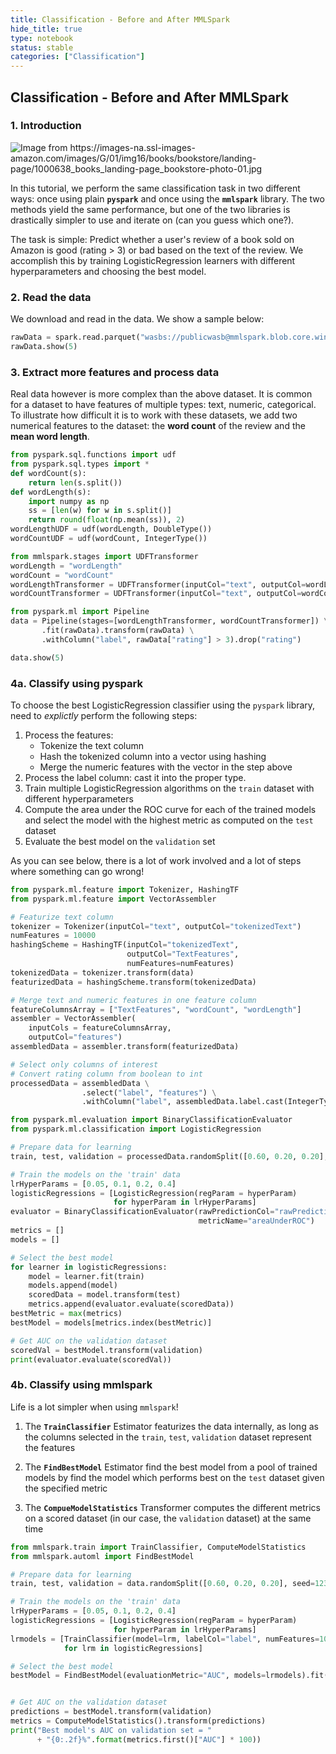 ```yaml
---
title: Classification - Before and After MMLSpark
hide_title: true
type: notebook
status: stable
categories: ["Classification"]
---
```


## Classification - Before and After MMLSpark

### 1. Introduction

<img src="/img/notebooks/bookstore-photo.jpg" title="Image from https://images-na.ssl-images-amazon.com/images/G/01/img16/books/bookstore/landing-page/1000638_books_landing-page_bookstore-photo-01.jpg" />

In this tutorial, we perform the same classification task in two
different ways: once using plain **`pyspark`** and once using the
**`mmlspark`** library.  The two methods yield the same performance,
but one of the two libraries is drastically simpler to use and iterate
on (can you guess which one?).

The task is simple: Predict whether a user's review of a book sold on
Amazon is good (rating > 3) or bad based on the text of the review.  We
accomplish this by training LogisticRegression learners with different
hyperparameters and choosing the best model.

### 2. Read the data

We download and read in the data. We show a sample below:


```python
rawData = spark.read.parquet("wasbs://publicwasb@mmlspark.blob.core.windows.net/BookReviewsFromAmazon10K.parquet")
rawData.show(5)
```

### 3. Extract more features and process data

Real data however is more complex than the above dataset. It is common
for a dataset to have features of multiple types: text, numeric,
categorical.  To illustrate how difficult it is to work with these
datasets, we add two numerical features to the dataset: the **word
count** of the review and the **mean word length**.


```python
from pyspark.sql.functions import udf
from pyspark.sql.types import *
def wordCount(s):
    return len(s.split())
def wordLength(s):
    import numpy as np
    ss = [len(w) for w in s.split()]
    return round(float(np.mean(ss)), 2)
wordLengthUDF = udf(wordLength, DoubleType())
wordCountUDF = udf(wordCount, IntegerType())
```


```python
from mmlspark.stages import UDFTransformer
wordLength = "wordLength"
wordCount = "wordCount"
wordLengthTransformer = UDFTransformer(inputCol="text", outputCol=wordLength, udf=wordLengthUDF)
wordCountTransformer = UDFTransformer(inputCol="text", outputCol=wordCount, udf=wordCountUDF)

```


```python
from pyspark.ml import Pipeline
data = Pipeline(stages=[wordLengthTransformer, wordCountTransformer]) \
       .fit(rawData).transform(rawData) \
       .withColumn("label", rawData["rating"] > 3).drop("rating")
```


```python
data.show(5)
```

### 4a. Classify using pyspark

To choose the best LogisticRegression classifier using the `pyspark`
library, need to *explictly* perform the following steps:

1. Process the features:
   * Tokenize the text column
   * Hash the tokenized column into a vector using hashing
   * Merge the numeric features with the vector in the step above
2. Process the label column: cast it into the proper type.
3. Train multiple LogisticRegression algorithms on the `train` dataset
   with different hyperparameters
4. Compute the area under the ROC curve for each of the trained models
   and select the model with the highest metric as computed on the
   `test` dataset
5. Evaluate the best model on the `validation` set

As you can see below, there is a lot of work involved and a lot of
steps where something can go wrong!


```python
from pyspark.ml.feature import Tokenizer, HashingTF
from pyspark.ml.feature import VectorAssembler

# Featurize text column
tokenizer = Tokenizer(inputCol="text", outputCol="tokenizedText")
numFeatures = 10000
hashingScheme = HashingTF(inputCol="tokenizedText",
                          outputCol="TextFeatures",
                          numFeatures=numFeatures)
tokenizedData = tokenizer.transform(data)
featurizedData = hashingScheme.transform(tokenizedData)

# Merge text and numeric features in one feature column
featureColumnsArray = ["TextFeatures", "wordCount", "wordLength"]
assembler = VectorAssembler(
    inputCols = featureColumnsArray,
    outputCol="features")
assembledData = assembler.transform(featurizedData)

# Select only columns of interest
# Convert rating column from boolean to int
processedData = assembledData \
                .select("label", "features") \
                .withColumn("label", assembledData.label.cast(IntegerType()))
```


```python
from pyspark.ml.evaluation import BinaryClassificationEvaluator
from pyspark.ml.classification import LogisticRegression

# Prepare data for learning
train, test, validation = processedData.randomSplit([0.60, 0.20, 0.20], seed=123)

# Train the models on the 'train' data
lrHyperParams = [0.05, 0.1, 0.2, 0.4]
logisticRegressions = [LogisticRegression(regParam = hyperParam)
                       for hyperParam in lrHyperParams]
evaluator = BinaryClassificationEvaluator(rawPredictionCol="rawPrediction",
                                          metricName="areaUnderROC")
metrics = []
models = []

# Select the best model
for learner in logisticRegressions:
    model = learner.fit(train)
    models.append(model)
    scoredData = model.transform(test)
    metrics.append(evaluator.evaluate(scoredData))
bestMetric = max(metrics)
bestModel = models[metrics.index(bestMetric)]

# Get AUC on the validation dataset
scoredVal = bestModel.transform(validation)
print(evaluator.evaluate(scoredVal))
```

### 4b. Classify using mmlspark

Life is a lot simpler when using `mmlspark`!

1. The **`TrainClassifier`** Estimator featurizes the data internally,
   as long as the columns selected in the `train`, `test`, `validation`
   dataset represent the features

2. The **`FindBestModel`** Estimator find the best model from a pool of
   trained models by find the model which performs best on the `test`
   dataset given the specified metric

3. The **`CompueModelStatistics`** Transformer computes the different
   metrics on a scored dataset (in our case, the `validation` dataset)
   at the same time


```python
from mmlspark.train import TrainClassifier, ComputeModelStatistics
from mmlspark.automl import FindBestModel

# Prepare data for learning
train, test, validation = data.randomSplit([0.60, 0.20, 0.20], seed=123)

# Train the models on the 'train' data
lrHyperParams = [0.05, 0.1, 0.2, 0.4]
logisticRegressions = [LogisticRegression(regParam = hyperParam)
                       for hyperParam in lrHyperParams]
lrmodels = [TrainClassifier(model=lrm, labelCol="label", numFeatures=10000).fit(train)
            for lrm in logisticRegressions]

# Select the best model
bestModel = FindBestModel(evaluationMetric="AUC", models=lrmodels).fit(test)


# Get AUC on the validation dataset
predictions = bestModel.transform(validation)
metrics = ComputeModelStatistics().transform(predictions)
print("Best model's AUC on validation set = "
      + "{0:.2f}%".format(metrics.first()["AUC"] * 100))
```
